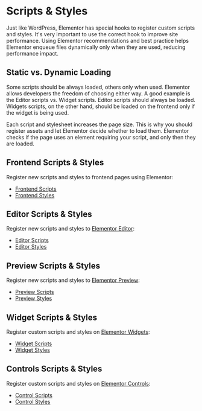 # Scripts & Styles

<Badge type="tip" vertical="top" text="Elementor Core" /> <Badge type="warning" vertical="top" text="Intermediate" />

Just like WordPress, Elementor has special hooks to register custom scripts and styles. It's very important to use the correct hook to improve site performance. Using Elementor recommendations and best practice helps Elementor enqueue files dynamically only when they are used, reducing performance impact.

## Static vs. Dynamic Loading

Some scripts should be always loaded, others only when used. Elementor allows developers the freedom of choosing either way. A good example is the Editor scripts vs. Widget scripts. Editor scripts should always be loaded. Widgets scripts, on the other hand, should be loaded on the frontend only if the widget is being used.

Each script and stylesheet increases the page size. This is why you should register assets and let Elementor decide whether to load them. Elementor checks if the page uses an element requiring your script, and only then they are loaded.

## Frontend Scripts & Styles

Register new scripts and styles to frontend pages using Elementor:

* [Frontend Scripts](./frontend-scripts)
* [Frontend Styles](./frontend-styles)

## Editor Scripts & Styles

Register new scripts and styles to [Elementor Editor](/editor/elementor-panel):

* [Editor Scripts](./editor-scripts)
* [Editor Styles](./editor-styles)

## Preview Scripts & Styles

Register new scripts and styles to [Elementor Preview](/editor/elementor-preview):

* [Preview Scripts](./preview-scripts)
* [Preview Styles](./preview-styles)

## Widget Scripts & Styles

Register custom scripts and styles on [Elementor Widgets](/widgets/):

* [Widget Scripts](./widget-scripts)
* [Widget Styles](./widget-styles)

## Controls Scripts & Styles

Register custom scripts and styles on [Elementor Controls](/controls/):

* [Control Scripts](./control-scripts)
* [Control Styles](./control-styles)
